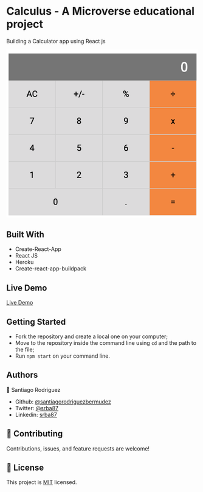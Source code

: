 # Calculus - A Microverse educational project

Building a Calculator app using React js

![screenshot](./src/assets/images/screenshot.png)

## Built With

-   Create-React-App
-   React JS
-   Heroku
-   Create-react-app-buildpack

## Live Demo

[Live Demo](https://react-calculator-mv-srba.herokuapp.com/)

## Getting Started

- Fork the repository and create a local one on your computer;
- Move to the repository inside the command line using `cd` and the path to the file;
- Run `npm start` on your command line.

## Authors

👤 Santiago Rodriguez
- Github: [@santiagorodriguezbermudez](https://github.com/santiagorodriguezbermudez)
- Twitter: [@srba87](https://twitter.com/srba87)
- Linkedin: [srba87](https://linkedin.com/in/srba)

## 🤝 Contributing

Contributions, issues, and feature requests are welcome!

## 📝 License

This project is [MIT](LICENSE) licensed.